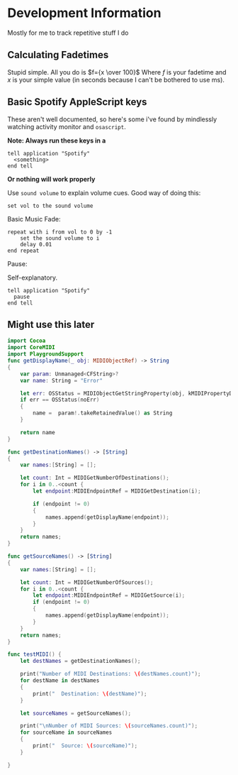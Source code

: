 # Development Information

Mostly for me to track repetitive stuff I do

## Calculating Fadetimes 

Stupid simple. All you do is $f={x \over 100}$ Where $f$ is your fadetime and $x$ is your simple value (in seconds because I can't be bothered to use ms).

## Basic Spotify AppleScript keys

These aren't well documented, so here's some i've found by mindlessly watching activity monitor and `osascript`.

**Note: Always run these keys in a**
```applescript
tell application "Spotify"
  <something>
end tell
```
**Or nothing will work properly**

Use `sound volume` to explain volume cues. Good way of doing this:
```applescript
set vol to the sound volume
```

Basic Music Fade:
```applescript
repeat with i from vol to 0 by -1
    set the sound volume to i
    delay 0.01
end repeat
```

Pause:

Self-explanatory.
```applescript
tell application "Spotify"
  pause
end tell
```

## Might use this later
```swift
import Cocoa
import CoreMIDI
import PlaygroundSupport
func getDisplayName(_ obj: MIDIObjectRef) -> String
{
    var param: Unmanaged<CFString>?
    var name: String = "Error"

    let err: OSStatus = MIDIObjectGetStringProperty(obj, kMIDIPropertyDisplayName, &param)
    if err == OSStatus(noErr)
    {
        name =  param!.takeRetainedValue() as String
    }

    return name
}

func getDestinationNames() -> [String]
{
    var names:[String] = [];

    let count: Int = MIDIGetNumberOfDestinations();
    for i in 0..<count {
        let endpoint:MIDIEndpointRef = MIDIGetDestination(i);

        if (endpoint != 0)
        {
            names.append(getDisplayName(endpoint));
        }
    }
    return names;
}

func getSourceNames() -> [String]
{
    var names:[String] = [];

    let count: Int = MIDIGetNumberOfSources();
    for i in 0..<count {
        let endpoint:MIDIEndpointRef = MIDIGetSource(i);
        if (endpoint != 0)
        {
            names.append(getDisplayName(endpoint));
        }
    }
    return names;
}

func testMIDI() {
    let destNames = getDestinationNames();

    print("Number of MIDI Destinations: \(destNames.count)");
    for destName in destNames
    {
        print("  Destination: \(destName)");
    }

    let sourceNames = getSourceNames();

    print("\nNumber of MIDI Sources: \(sourceNames.count)");
    for sourceName in sourceNames
    {
        print("  Source: \(sourceName)");
    }

}
```

